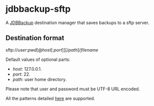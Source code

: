 # jdbbackup-sftp
A [JDBBackup](https://github.com/jdbbackup/jdbbackup-core) destination manager that saves backups to a sftp server.

## Destination format
sftp://*user*:*pwd*\[@*host*\[:*port*\]\]\[/*path*\]/*filename*

Default values of optional parts:
- *host*: 127.0.0.1.  
- *port*: 22.
- *path*: user home directory.

Please note that user and password must be UTF-8 URL encoded.

All the patterns detailed [here](https://github.com/jdbbackup/jdbbackup-core) are supported.